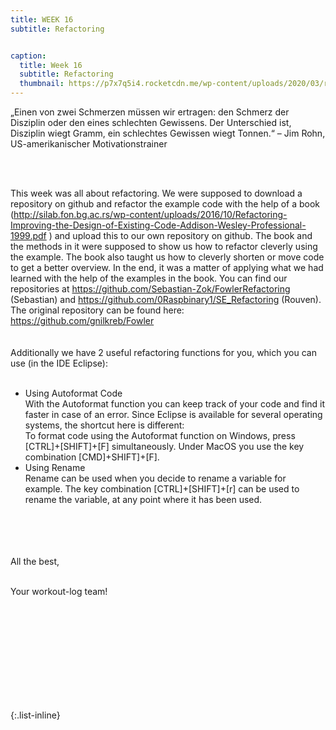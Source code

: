 ```yaml
---
title: WEEK 16
subtitle: Refactoring


caption:
  title: Week 16
  subtitle: Refactoring
  thumbnail: https://p7x7q5i4.rocketcdn.me/wp-content/uploads/2020/03/refactoring-wissen-kompakt.jpg
---
```


<div align="left">
  „Einen von zwei Schmerzen müssen wir ertragen: den Schmerz der Disziplin oder den eines schlechten Gewissens. Der Unterschied ist, Disziplin 
  wiegt Gramm, ein schlechtes Gewissen wiegt Tonnen.“ – Jim Rohn, US-amerikanischer Motivationstrainer
  
  <br><br>
  
  This week was all about refactoring. We were supposed to download a repository on github and refactor the example code with the help of a book   
  (<a src="http://silab.fon.bg.ac.rs/wp-content/uploads/2016/10/Refactoring-Improving-the-Design-of-Existing-Code-Addison-Wesley-Professional-1999.pdf">http://silab.fon.bg.ac.rs/wp-content/uploads/2016/10/Refactoring-Improving-the-Design-of-Existing-Code-Addison-Wesley-Professional-1999.pdf </a>) 
  and upload this to our own repository on github. The book and the methods in it were supposed to show us how to refactor cleverly using the example. 
  The book also taught us how to cleverly shorten or move code to get a better overview. In the end, it was a matter of applying what we had learned 
  with the help of the examples in the book.
  You can find our repositories at <a src="https://github.com/Sebastian-Zok/FowlerRefactoring">https://github.com/Sebastian-Zok/FowlerRefactoring (Sebastian)</a> and 
  <a src="https://github.com/0Raspbinary1/SE_Refactoring">https://github.com/0Raspbinary1/SE_Refactoring (Rouven)</a>. 
  The original repository can be found here: <a src="https://github.com/gnilkreb/Fowler">https://github.com/gnilkreb/Fowler </a>
  <br><br><br>
  Additionally we have 2 useful refactoring functions for you, which you can use (in the IDE Eclipse): <br><br>
  
  <ul>
  <li>Using Autoformat Code <br> 
  With the Autoformat function you can keep track of your code and find it faster in case of an error. Since Eclipse is available for several 
  operating systems, the shortcut here is different:<br>
  To format code using the Autoformat function on Windows, press [CTRL]+[SHIFT]+[F] simultaneously. Under MacOS you use the key combination [CMD]+SHIFT]+[F].</li>
  
  <li>Using Rename<br>
  Rename can be used when you decide to rename a variable for example. The key combination [CTRL]+[SHIFT]+[r] can be used to rename the variable, 
    at any point where it has been used.</li>
  </ul>

  
  

  
  
  <br><br>
  <br><br>
  All the best,<br><br>

  Your workout-log team!<br><br><br><br><br>

</div>

 <script src="https://utteranc.es/client.js"
          repo="DHBW-TrainingApp/Blog"
          issue-term="pathname"
          label="Blog Comment"
          theme="github-light"
          crossorigin="anonymous"
          async>
  </script>
  
  <br>  <br>  <br>  <br>  <br>
  

{:.list-inline}

